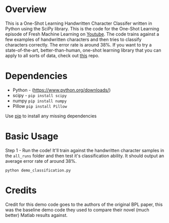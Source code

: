 Overview
============
This is a One-Shot Learning Handwritten Character Classifer written in Python using the SciPy library. This is the code for the One-Shot Learning episode of Fresh Machine Learning on [Youtube](https://youtu.be/FIjy3lV_KJU). The code trains against a few examples of handwritten characters and then tries to classify characters correctly. The error rate is around 38%. If you want to try a state-of-the-art, better-than-human, one-shot learning library that you can apply to all sorts of data, check out [this](https://github.com/MaxwellRebo/PyBPL) repo. 

Dependencies
============

* Python - (https://www.python.org/downloads/)
* scipy - `pip install scipy`
* numpy `pip install numpy`
* Pillow `pip install Pillow`

Use [pip](https://pypi.python.org/pypi/pip) to install any missing dependencies

Basic Usage
===========
Step 1 - Run the code! It'll train against the handwritten character samples in the `all_runs` folder and then test it's classification ability.
It should output an average error rate of around 38%.
```shell
python demo_classification.py
```

Credits
===========
Credit for this demo code goes to the authors of the original BPL paper, this was the baseline demo code they used to compare their novel (much better) Matlab results against. 
